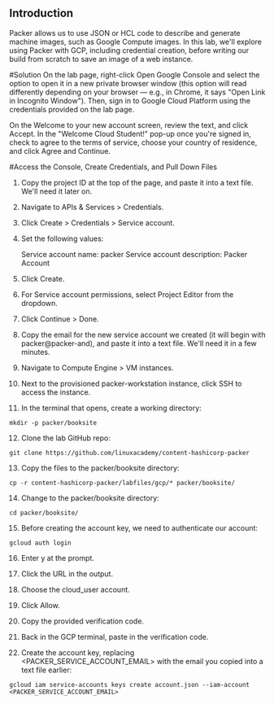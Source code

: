 ## Introduction
Packer allows us to use JSON or HCL code to describe and generate machine images, such as Google Compute images. 
In this lab, we'll explore using Packer with GCP, including credential creation, 
before writing our build from scratch to save an image of a web instance.

#Solution
On the lab page, right-click Open Google Console and select the option to open it in a new private browser window
(this option will read differently depending on your browser — e.g., in Chrome, it says "Open Link in Incognito Window"). 
Then, sign in to Google Cloud Platform using the credentials provided on the lab page.

On the Welcome to your new account screen, review the text, and click Accept. 
In the "Welcome Cloud Student!" pop-up once you're signed in, check to agree to the terms of service,
choose your country of residence, and click Agree and Continue.

#Access the Console, Create Credentials, and Pull Down Files


1. Copy the project ID at the top of the page, and paste it into a text file. We'll need it later on.

2. Navigate to APIs & Services > Credentials.

3. Click Create > Credentials > Service account.

4. Set the following values:

    Service account name: packer
    Service account description: Packer Account

5. Click Create.

6. For Service account permissions, select Project Editor from the dropdown.

7. Click Continue > Done.

8. Copy the email for the new service account we created (it will begin with packer@packer-and), and paste it into a text file. We'll need it in a few minutes.

9. Navigate to Compute Engine > VM instances.

10. Next to the provisioned packer-workstation instance, click SSH to access the instance.

11. In the terminal that opens, create a working directory:
```
mkdir -p packer/booksite
```

12. Clone the lab GitHub repo:

```
git clone https://github.com/linuxacademy/content-hashicorp-packer
```

13. Copy the files to the packer/booksite directory:

```
cp -r content-hashicorp-packer/labfiles/gcp/* packer/booksite/
```

14. Change to the packer/booksite directory:

```
cd packer/booksite/
```

15. Before creating the account key, we need to authenticate our account:

```
gcloud auth login
```


16. Enter y at the prompt.

17. Click the URL in the output.

18. Choose the cloud_user account.

19. Click Allow.

20. Copy the provided verification code.

21. Back in the GCP terminal, paste in the verification code.

22. Create the account key, replacing <PACKER_SERVICE_ACCOUNT_EMAIL> with the email you copied into a text file earlier:

```
gcloud iam service-accounts keys create account.json --iam-account <PACKER_SERVICE_ACCOUNT_EMAIL>
```
